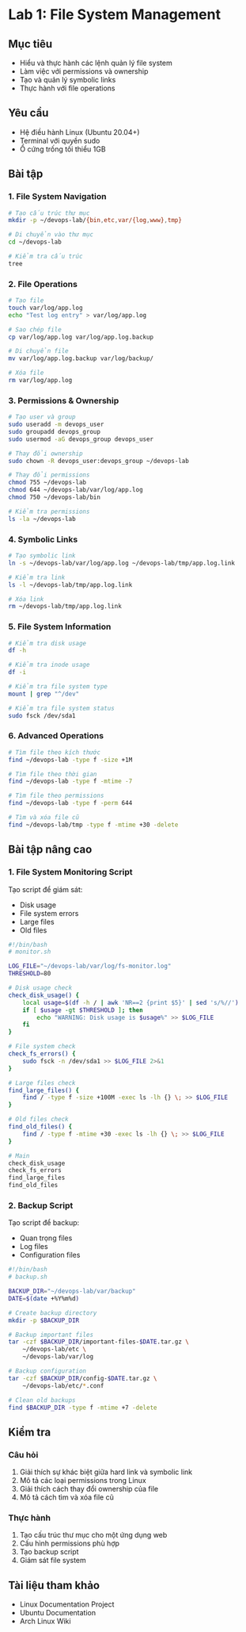 # Lab 1: File System Management

## Mục tiêu
- Hiểu và thực hành các lệnh quản lý file system
- Làm việc với permissions và ownership
- Tạo và quản lý symbolic links
- Thực hành với file operations

## Yêu cầu
- Hệ điều hành Linux (Ubuntu 20.04+)
- Terminal với quyền sudo
- Ổ cứng trống tối thiểu 1GB

## Bài tập

### 1. File System Navigation
```bash
# Tạo cấu trúc thư mục
mkdir -p ~/devops-lab/{bin,etc,var/{log,www},tmp}

# Di chuyển vào thư mục
cd ~/devops-lab

# Kiểm tra cấu trúc
tree
```

### 2. File Operations
```bash
# Tạo file
touch var/log/app.log
echo "Test log entry" > var/log/app.log

# Sao chép file
cp var/log/app.log var/log/app.log.backup

# Di chuyển file
mv var/log/app.log.backup var/log/backup/

# Xóa file
rm var/log/app.log
```

### 3. Permissions & Ownership
```bash
# Tạo user và group
sudo useradd -m devops_user
sudo groupadd devops_group
sudo usermod -aG devops_group devops_user

# Thay đổi ownership
sudo chown -R devops_user:devops_group ~/devops-lab

# Thay đổi permissions
chmod 755 ~/devops-lab
chmod 644 ~/devops-lab/var/log/app.log
chmod 750 ~/devops-lab/bin

# Kiểm tra permissions
ls -la ~/devops-lab
```

### 4. Symbolic Links
```bash
# Tạo symbolic link
ln -s ~/devops-lab/var/log/app.log ~/devops-lab/tmp/app.log.link

# Kiểm tra link
ls -l ~/devops-lab/tmp/app.log.link

# Xóa link
rm ~/devops-lab/tmp/app.log.link
```

### 5. File System Information
```bash
# Kiểm tra disk usage
df -h

# Kiểm tra inode usage
df -i

# Kiểm tra file system type
mount | grep "^/dev"

# Kiểm tra file system status
sudo fsck /dev/sda1
```

### 6. Advanced Operations
```bash
# Tìm file theo kích thước
find ~/devops-lab -type f -size +1M

# Tìm file theo thời gian
find ~/devops-lab -type f -mtime -7

# Tìm file theo permissions
find ~/devops-lab -type f -perm 644

# Tìm và xóa file cũ
find ~/devops-lab/tmp -type f -mtime +30 -delete
```

## Bài tập nâng cao

### 1. File System Monitoring Script
Tạo script để giám sát:
- Disk usage
- File system errors
- Large files
- Old files

```bash
#!/bin/bash
# monitor.sh

LOG_FILE="~/devops-lab/var/log/fs-monitor.log"
THRESHOLD=80

# Disk usage check
check_disk_usage() {
    local usage=$(df -h / | awk 'NR==2 {print $5}' | sed 's/%//')
    if [ $usage -gt $THRESHOLD ]; then
        echo "WARNING: Disk usage is $usage%" >> $LOG_FILE
    fi
}

# File system check
check_fs_errors() {
    sudo fsck -n /dev/sda1 >> $LOG_FILE 2>&1
}

# Large files check
find_large_files() {
    find / -type f -size +100M -exec ls -lh {} \; >> $LOG_FILE
}

# Old files check
find_old_files() {
    find / -type f -mtime +30 -exec ls -lh {} \; >> $LOG_FILE
}

# Main
check_disk_usage
check_fs_errors
find_large_files
find_old_files
```

### 2. Backup Script
Tạo script để backup:
- Quan trọng files
- Log files
- Configuration files

```bash
#!/bin/bash
# backup.sh

BACKUP_DIR="~/devops-lab/var/backup"
DATE=$(date +%Y%m%d)

# Create backup directory
mkdir -p $BACKUP_DIR

# Backup important files
tar -czf $BACKUP_DIR/important-files-$DATE.tar.gz \
    ~/devops-lab/etc \
    ~/devops-lab/var/log

# Backup configuration
tar -czf $BACKUP_DIR/config-$DATE.tar.gz \
    ~/devops-lab/etc/*.conf

# Clean old backups
find $BACKUP_DIR -type f -mtime +7 -delete
```

## Kiểm tra

### Câu hỏi
1. Giải thích sự khác biệt giữa hard link và symbolic link
2. Mô tả các loại permissions trong Linux
3. Giải thích cách thay đổi ownership của file
4. Mô tả cách tìm và xóa file cũ

### Thực hành
1. Tạo cấu trúc thư mục cho một ứng dụng web
2. Cấu hình permissions phù hợp
3. Tạo backup script
4. Giám sát file system

## Tài liệu tham khảo
- Linux Documentation Project
- Ubuntu Documentation
- Arch Linux Wiki 